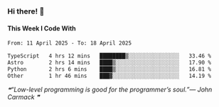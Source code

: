 ### Hi there! 👋

#### This Week I Code With
<!--START_SECTION:waka-->

```txt
From: 11 April 2025 - To: 18 April 2025

TypeScript   4 hrs 12 mins   ████████▒░░░░░░░░░░░░░░░░   33.46 %
Astro        2 hrs 14 mins   ████▒░░░░░░░░░░░░░░░░░░░░   17.90 %
Python       2 hrs 6 mins    ████▒░░░░░░░░░░░░░░░░░░░░   16.81 %
Other        1 hr 46 mins    ███▓░░░░░░░░░░░░░░░░░░░░░   14.19 %
```

<!--END_SECTION:waka-->

<!--STARTS_HERE_QUOTE_README-->
<i>❝“Low-level programming is good for the programmer’s soul.”— John Carmack   ❞</i>
<!--ENDS_HERE_QUOTE_README-->
